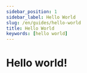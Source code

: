 ```yaml
---
sidebar_position: 1
sidebar_label: Hello World
slug: /en/guides/hello-world
title: Hello World
keywords: [hello world]
---
```


# Hello world!
